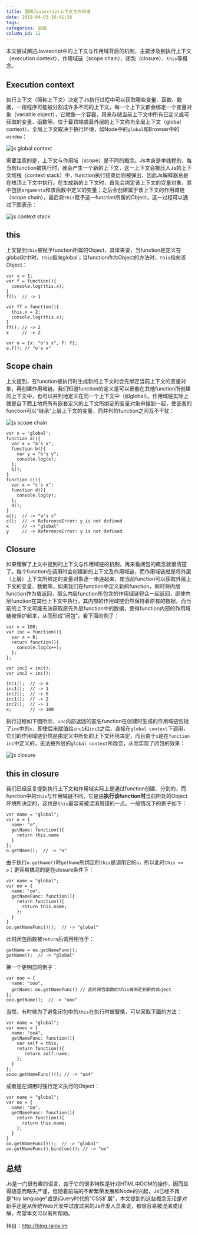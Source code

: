 ```yaml
---
title: 图解Javascript上下文与作用域
date: 2019-04-03 16:41:38
tags:
categories: 前端
column_id: 12
---
```


本文尝试阐述Javascript中的上下文与作用域背后的机制，主要涉及到执行上下文（execution context）、作用域链（scope chain）、闭包（closure）、`this`等概念。

## Execution context

执行上下文（简称上下文）决定了Js执行过程中可以获取哪些变量、函数、数据，一段程序可能被分割成许多不同的上下文，每一个上下文都会绑定一个变量对象（variable object），它就像一个容器，用来存储当前上下文中所有已定义或可获取的变量、函数等。位于最顶端或最外层的上下文称为全局上下文（global context），全局上下文取决于执行环境，如Node中的`global`和Browser中的`window`：

![js global context](http://pic1.zhoujie16.cn/006tNc79ly1g3zl04nmscj30hs0c6wfc.jpg)

需要注意的是，上下文与作用域（scope）是不同的概念。Js本身是单线程的，每当有function被执行时，就会产生一个新的上下文，这一上下文会被压入Js的上下文堆栈（context stack）中，function执行结束后则被弹出，因此Js解释器总是在栈顶上下文中执行。在生成新的上下文时，首先会绑定该上下文的变量对象，其中包括`arguments`和该函数中定义的变量；之后会创建属于该上下文的作用域链（scope chain），最后将`this`赋予这一function所属的Object，这一过程可以通过下图表示：

![js context stack](http://pic1.zhoujie16.cn/006tNc79ly1g3zl0w6i4fj30hs0cq0tw.jpg)

## this

上文提到`this`被赋予function所属的Object，具体来说，当function是定义在global对中时，`this`指向global；当function作为Object的方法时，`this`指向该Object：

```
var x = 1;
var f = function(){
  console.log(this.x);
}
f();  // -> 1

var ff = function(){
  this.x = 2;
  console.log(this.x);
}
ff(); // -> 2
x     // -> 2

var o = {x: "o's x", f: f};
o.f(); // "o's x"
```

## Scope chain

上文提到，在function被执行时生成新的上下文时会先绑定当前上下文的变量对象，再创建作用域链。我们知道function的定义是可以嵌套在其他function所创建的上下文中，也可以并列地定义在同一个上下文中（如global）。作用域链实际上就是自下而上地将所有嵌套定义的上下文所绑定的变量对象串接到一起，使嵌套的function可以“继承”上层上下文的变量，而并列的function之间互不干扰：

![js scope chain](http://pic1.zhoujie16.cn/006tNc79ly1g3zl16vrnmj30hs0f3my1.jpg)

```
var x = 'global';
function a(){
  var x = "a's x";
  function b(){
    var y = "b's y";
    console.log(x);
  };
  b();
}
function c(){
  var x = "c's x";
  function d(){
    console.log(y);
  };
  d();
}
a();  // -> "a's x"
c();  // -> ReferenceError: y is not defined
x     // -> "global"
y     // -> ReferenceError: y is not defined
```

## Closure

如果理解了上文中提到的上下文与作用域链的机制，再来看闭包的概念就很清楚了。每个function在调用时会创建新的上下文及作用域链，而作用域链就是将外层（上层）上下文所绑定的变量对象逐一串连起来，使当前function可以获取外层上下文的变量、数据等。如果我们在function中定义新的function，同时将内层function作为值返回，那么内层function所包含的作用域链将会一起返回，即使内层function在其他上下文中执行，其内部的作用域链仍然保持着原有的数据，而当前的上下文可能无法获取原先外层function中的数据，使得function内部的作用域链被保护起来，从而形成“闭包”。看下面的例子：

```
var x = 100;
var inc = function(){
  var x = 0;
  return function(){
    console.log(x++);
  };
};

var inc1 = inc();
var inc2 = inc();

inc1();  // -> 0
inc1();  // -> 1
inc2();  // -> 0
inc1();  // -> 2
inc2();  // -> 1
x;       // -> 100
```

执行过程如下图所示，`inc`内部返回的匿名function在创建时生成的作用域链包括了`inc`中的`x`，即使后来赋值给`inc1`和`inc2`之后，直接在`global context`下调用，它们的作用域链仍然是由定义中所处的上下文环境决定，而且由于`x`是在`function inc`中定义的，无法被外层的`global context`所改变，从而实现了闭包的效果：

![js closure](http://pic1.zhoujie16.cn/006tNc79ly1g3zl1j6sm5j30hs092aar.jpg)

## this in closure

我们已经反复提到执行上下文和作用域实际上是通过function创建、分割的，而function中的`this`与作用域链不同，它是由**执行该function时**当前所处的Object环境所决定的，这也是`this`最容易被混淆用错的一点。一般情况下的例子如下：

```
var name = "global";
var o = {
  name: "o",
  getName: function(){
    return this.name
  }
};
o.getName();  // -> "o"
```

由于执行`o.getName()`时`getName`所绑定的`this`是调用它的`o`，所以此时`this == o`；更容易搞混的是在closure条件下：

```
var name = "global";
var oo = {
  name: "oo",
  getNameFunc: function(){
    return function(){
      return this.name;
    };
  }
}
oo.getNameFunc()();  // -> "global"
```

此时闭包函数被`return`后调用相当于：

```
getName = oo.getNameFunc();
getName();  // -> "global"
```

换一个更明显的例子：

```
var ooo = {
  name: "ooo",
  getName: oo.getNameFunc() // 此时闭包函数的this被绑定到新的Object
};
ooo.getName();  // -> "ooo"
```

当然，有时候为了避免闭包中的`this`在执行时被替换，可以采取下面的方法：

```
var name = "global";
var oooo = {
  name: "ox4",
  getNameFunc: function(){
    var self = this;
    return function(){
       return self.name;
    };
  }
};
oooo.getNameFunc()(); // -> "ox4"
```

或者是在调用时强行定义执行的Object：

```
var name = "global";
var oo = {
  name: "oo",
  getNameFunc: function(){
    return function(){
      return this.name;
    };
  }
}
oo.getNameFunc()();  // -> "global"
oo.getNameFunc().bind(oo)(); // -> "oo"
```

## 总结

Js是一门很有趣的语言，由于它的很多特性是针对HTML中DOM的操作，因而显得随意而略失严谨，但随着前端的不断繁荣发展和Node的兴起，Js已经不再是"toy language"或是jQuery时代的"CSS扩展"，本文提到的这些概念无论是对新手还是从传统Web开发中过度过来的Js开发人员来说，都很容易被混淆或误解，希望本文可以有所帮助。



转自：<a href="http://blog.rainy.im/2015/07/04/scope-chain-and-prototype-chain-in-js/">http://blog.rainy.im</a>
